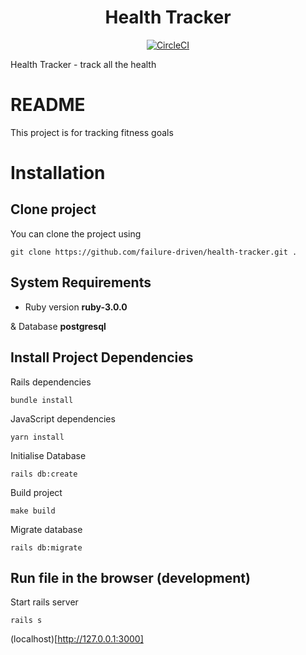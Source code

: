 <h1 align="center">Health Tracker</h1>

<div align="center">

[![CircleCI](https://circleci.com/gh/failure-driven/health-tracker.svg?style=svg)](https://circleci.com/gh/failure-driven/health-tracker)

</div>

Health Tracker - track all the health

# README

This project is for tracking fitness goals

# Installation

## Clone project

You can clone the project using

`git clone https://github.com/failure-driven/health-tracker.git .`

## System Requirements

* Ruby version **ruby-3.0.0**

& Database **postgresql**

## Install Project Dependencies

Rails dependencies 

`bundle install`

JavaScript dependencies

`yarn install`

Initialise Database

`rails db:create`

Build project

`make build`

Migrate database

`rails db:migrate`

## Run file in the browser (development)

Start rails server

`rails s`

(localhost)[http://127.0.0.1:3000]